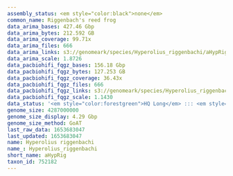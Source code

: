 ```yaml
---
assembly_status: <em style="color:black">none</em>
common_name: Riggenbach's reed frog
data_arima_bases: 427.46 Gbp
data_arima_bytes: 212.592 GB
data_arima_coverage: 99.71x
data_arima_files: 666
data_arima_links: s3://genomeark/species/Hyperolius_riggenbachi/aHypRig1/genomic_data/arima/<br>
data_arima_scale: 1.8726
data_pacbiohifi_fqgz_bases: 156.18 Gbp
data_pacbiohifi_fqgz_bytes: 127.253 GB
data_pacbiohifi_fqgz_coverage: 36.43x
data_pacbiohifi_fqgz_files: 666
data_pacbiohifi_fqgz_links: s3://genomeark/species/Hyperolius_riggenbachi/aHypRig1/genomic_data/pacbio_hifi/<br>
data_pacbiohifi_fqgz_scale: 1.1430
data_status: '<em style="color:forestgreen">HQ Long</em> ::: <em style="color:lightgray">Long</em> ::: <em style="color:forestgreen">Short</em> ::: <em style="color:lightgray">Phasing</em> ::: <em style="color:forestgreen">Scaffolding</em>'
genome_size: 4287000000
genome_size_display: 4.29 Gbp
genome_size_method: GoAT
last_raw_data: 1653683047
last_updated: 1653683047
name: Hyperolius riggenbachi
name_: Hyperolius_riggenbachi
short_name: aHypRig
taxon_id: 752182
---
```


